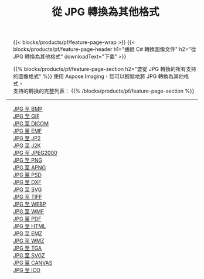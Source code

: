 ﻿---
title: 從 JPG 轉換為其他格式 
weight: 3920
url: /zh-hant/net/conversion/from/jpg 
lang: zh-hant
langdirlevel: 2
locales: zh-hans,ja,it,ru,de,es,fr,nl,id,lt,pl,pt,vi,tr,ko,zh-hant,ar,hi,th,sv,cs,uk,he
description: 使用 Aspose.Imaging，您可以輕鬆地將 JPG 轉換為其他格式
---

{{< blocks/products/pf/feature-page-wrap >}}
{{< blocks/products/pf/feature-page-header h1="通過 C# 轉換圖像文件" h2="從 JPG 轉換為其他格式" downloadText="下載" >}}


{{% blocks/products/pf/feature-page-section  h2="要從 JPG 轉換的所有支持的圖像格式" %}}
使用 Aspose.Imaging，您可以輕鬆地將 JPG 轉換為其他格式。
<br/>
支持的轉換的完整列表：
{{% /blocks/products/pf/feature-page-section %}}
<div class="container-fluid productfamilypage bg-gray">
    <div class="convertypes bg-gray agp-content section">
        <div class="container">
		<hr style="margin-left:-20px;"/>
		<div class="row other-converters">
		    <div class='col-md-2 other-converter remove-lp remove-rp'><a href="/imaging/zh-hant/net/conversion/jpg-to-bmp" >JPG 至 BMP</a></div><div class='col-md-2 other-converter remove-lp remove-rp'><a href="/imaging/zh-hant/net/conversion/jpg-to-gif" >JPG 至 GIF</a></div><div class='col-md-2 other-converter remove-lp remove-rp'><a href="/imaging/zh-hant/net/conversion/jpg-to-dicom" >JPG 至 DICOM</a></div><div class='col-md-2 other-converter remove-lp remove-rp'><a href="/imaging/zh-hant/net/conversion/jpg-to-emf" >JPG 至 EMF</a></div><div class='col-md-2 other-converter remove-lp remove-rp'><a href="/imaging/zh-hant/net/conversion/jpg-to-jp2" >JPG 至 JP2</a></div><div class='col-md-2 other-converter remove-lp remove-rp'><a href="/imaging/zh-hant/net/conversion/jpg-to-j2k" >JPG 至 J2K</a></div><div class='col-md-2 other-converter remove-lp remove-rp'><a href="/imaging/zh-hant/net/conversion/jpg-to-jpeg2000" >JPG 至 JPEG2000</a></div><div class='col-md-2 other-converter remove-lp remove-rp'><a href="/imaging/zh-hant/net/conversion/jpg-to-png" >JPG 至 PNG</a></div><div class='col-md-2 other-converter remove-lp remove-rp'><a href="/imaging/zh-hant/net/conversion/jpg-to-apng" >JPG 至 APNG</a></div><div class='col-md-2 other-converter remove-lp remove-rp'><a href="/imaging/zh-hant/net/conversion/jpg-to-psd" >JPG 至 PSD</a></div><div class='col-md-2 other-converter remove-lp remove-rp'><a href="/imaging/zh-hant/net/conversion/jpg-to-dxf" >JPG 至 DXF</a></div><div class='col-md-2 other-converter remove-lp remove-rp'><a href="/imaging/zh-hant/net/conversion/jpg-to-svg" >JPG 至 SVG</a></div><div class='col-md-2 other-converter remove-lp remove-rp'><a href="/imaging/zh-hant/net/conversion/jpg-to-tiff" >JPG 至 TIFF</a></div><div class='col-md-2 other-converter remove-lp remove-rp'><a href="/imaging/zh-hant/net/conversion/jpg-to-webp" >JPG 至 WEBP</a></div><div class='col-md-2 other-converter remove-lp remove-rp'><a href="/imaging/zh-hant/net/conversion/jpg-to-wmf" >JPG 至 WMF</a></div><div class='col-md-2 other-converter remove-lp remove-rp'><a href="/imaging/zh-hant/net/conversion/jpg-to-pdf" >JPG 至 PDF</a></div><div class='col-md-2 other-converter remove-lp remove-rp'><a href="/imaging/zh-hant/net/conversion/jpg-to-html" >JPG 至 HTML</a></div><div class='col-md-2 other-converter remove-lp remove-rp'><a href="/imaging/zh-hant/net/conversion/jpg-to-emz" >JPG 至 EMZ</a></div><div class='col-md-2 other-converter remove-lp remove-rp'><a href="/imaging/zh-hant/net/conversion/jpg-to-wmz" >JPG 至 WMZ</a></div><div class='col-md-2 other-converter remove-lp remove-rp'><a href="/imaging/zh-hant/net/conversion/jpg-to-tga" >JPG 至 TGA</a></div><div class='col-md-2 other-converter remove-lp remove-rp'><a href="/imaging/zh-hant/net/conversion/jpg-to-svgz" >JPG 至 SVGZ</a></div><div class='col-md-2 other-converter remove-lp remove-rp'><a href="/imaging/zh-hant/net/conversion/jpg-to-canvas" >JPG 至 CANVAS</a></div><div class='col-md-2 other-converter remove-lp remove-rp'><a href="/imaging/zh-hant/net/conversion/jpg-to-ico" >JPG 至 ICO</a></div>
                </div>
        </div>
    </div>
</div>
<br/>

